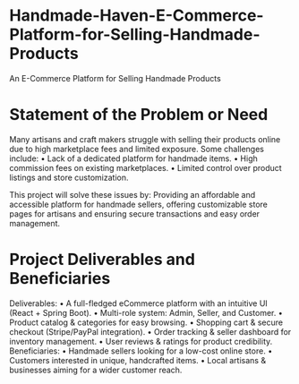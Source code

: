 # Handmade-Haven-E-Commerce-Platform-for-Selling-Handmade-Products
An E-Commerce Platform for Selling Handmade Products

# Statement of the Problem or Need 
Many artisans and craft makers struggle with selling their products online due to high 
marketplace fees and limited exposure. Some challenges 
include: 
• Lack of a dedicated platform for handmade items. 
• High commission fees on existing marketplaces. 
• Limited control over product listings and store customization. 

This project will solve these issues by: Providing an affordable and accessible platform for 
handmade sellers, offering customizable store pages for artisans and ensuring secure 
transactions and easy order management. 

# Project Deliverables and Beneficiaries 
Deliverables: 
• A full-fledged eCommerce platform with an intuitive UI (React + Spring Boot). 
• Multi-role system: Admin, Seller, and Customer. 
• Product catalog & categories for easy browsing. 
• Shopping cart & secure checkout (Stripe/PayPal integration). 
• Order tracking & seller dashboard for inventory management. 
• User reviews & ratings for product credibility. 
Beneficiaries: 
• Handmade sellers looking for a low-cost online store. 
• Customers interested in unique, handcrafted items. 
• Local artisans & businesses aiming for a wider customer reach.
